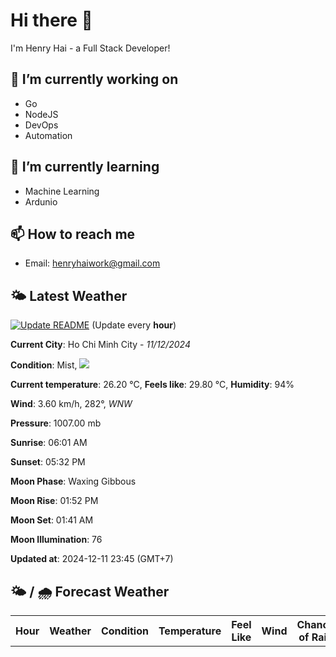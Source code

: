 # Hi there 👋

I'm Henry Hai - a Full Stack Developer!

## 🔭 I’m currently working on

- Go
- NodeJS
- DevOps
- Automation

## 🌱 I’m currently learning

- Machine Learning
- Ardunio

## 📫 How to reach me

- Email: <henryhaiwork@gmail.com>

## 🌤️ Latest Weather
[![Update README](https://github.com/henry0hai/henry0hai/actions/workflows/udpateReadme.yml/badge.svg)](https://github.com/henry0hai/henry0hai/actions/workflows/udpateReadme.yml)
(Update every **hour**)
<!-- CURRENT_WEATHER:START -->
**Current City**: Ho Chi Minh City - *11/12/2024*

**Condition**: Mist, <img src="https://cdn.weatherapi.com/weather/64x64/night/143.png"/>

**Current temperature**: 26.20 °C, **Feels like**: 29.80 °C, **Humidity**: 94%

**Wind**: 3.60 km/h, 282°, *WNW*

**Pressure**: 1007.00 mb

**Sunrise**: 06:01 AM

**Sunset**: 05:32 PM

**Moon Phase**: Waxing Gibbous

**Moon Rise**: 01:52 PM

**Moon Set**: 01:41 AM

**Moon Illumination**: 76

**Updated at**: 2024-12-11 23:45 (GMT+7)<!-- CURRENT_WEATHER:END -->

## 🌤️ / 🌧️ Forecast Weather
<!-- FORECAST_WEATHER:START -->
<table>
		<tr>
			<th>Hour</th>
			<th>Weather</th>
			<th>Condition</th>
			<th>Temperature</th>
			<th>Feel Like</th>
			<th>Wind</th>
			<th>Chance of Rain</th>
		</tr>
</table>
<!-- FORECAST_WEATHER:END -->
